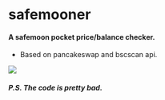 # safemooner
#### A safemoon pocket price/balance checker.
- Based on pancakeswap and bscscan api.

![](https://i.imgur.com/XK7yuYd.png)
##### P.S. The code is pretty bad.
